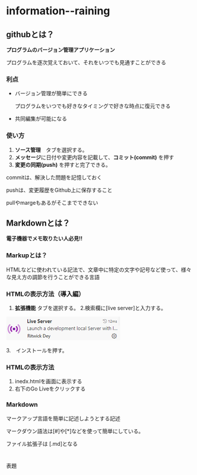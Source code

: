 # information--raining

## githubとは？

**プログラムのバージョン管理アプリケーション**

プログラムを逐次覚えておいて、それをいつでも見通すことができる


### 利点
* バージョン管理が簡単にできる

    プログラムをいつでも好きなタイミングで好きな時点に復元できる


* 共同編集が可能になる
### 使い方
1. **ソース管理**　タブを選択する。
2. **メッセージ**に日付や変更内容を記載して、**コミット(commit)** を押す　　　　　　　　　　　　　　　　　　　　
3. **変更の同期(push)** を押すと完了できる。

commitは、解決した問題を記憶しておく

pushは、変更履歴をGithub上に保存すること

pullやmargeもあるがそこまでできない

## Markdownとは？


**電子機器でメモ取りたい人必見!!**

### Markupとは？

HTMLなどに使われている記法で、文章中に特定の文字や記号など使って、様々な見え方の調節を行うことができる言語


### HTMLの表示方法（導入編）
1. **拡張機能** タブを選択する。
2.検索欄に[live server]と入力する。

![alt text](image.png)

3.　インストールを押す。

### HTMLの表示方法
1. inedx.htmlを画面に表示する
2. 右下のGo Liveをクリックする

### Markdown
マークアップ言語を簡単に記述しようとする記述

マークダウン語法は[#]や[*]などを使って簡単にしている。

ファイル拡張子は [.md]となる
<h1> </h1>表題
